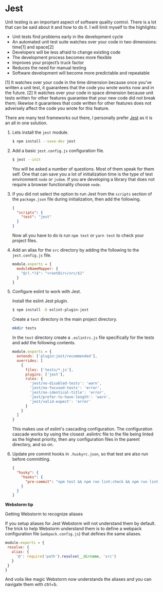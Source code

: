 # Jest

Unit testing is an important aspect of software quality control. There is a lot that can be said about it and how to do it. I will limit myself to the highlights:

- Unit tests find problems early in the development cycle
- An automated unit test suite watches over your code in two dimensions: time[1] and space[2]
- Developers will be less afraid to change existing code
- The development process becomes more flexible
- Improves your project’s truck factor
- Reduces the need for manual testing
- Software development will become more predictable and repeatable

[1] It watches over your code in the time dimension because once you’ve written a unit test, it guarantees that the code you wrote works now and in the future.
[2] It watches over your code in space dimension because unit tests written for other features guarantee that your new code did not break them; likewise it guarantees that code written for other features does not adversely affect the code you wrote for this feature.

There are many test frameworks out there, I personally prefer [Jest](https://jestjs.io/) as it is an all in one solution.

1. Lets install the `jest` module.

   ```bash
   $ npm install --save-dev jest
   ```

2. Add a basic `jest.config.js` configuration file.

   ```bash
   $ jest --init
   ```

   You will be asked a number of questions. Most of them speak for them self. One that can save you a lot of initialization time is the type of test environment `node` or `jsdom`. If you are developing a library that does not require a browser functionality choose `node`.

3. If you did not select the option to run Jest from the `scripts` section of the `package.json` file during initialization, then add the following.

   ```json
   {
     "scripts": {
       "test": "jest"
     }
   }
   ```

   Now all you have to do is run `npm test` or `yarn test` to check your project files.

4. Add an alias for the `src` directory by adding the following to the `jest.config.js` file.

   ```js
   module.exports = {
     moduleNameMapper: {
       "@/(.*)$": "<rootDir>/src/$1"
     }
   }
   ```

5. Configure eslint to work with Jest.

   Install the eslint Jest plugin.

   ```bash
   $ npm install -D eslint-plugin-jest
   ```

   Create a `test` directory in the main project directory.

   ```bash
   mkdir tests
   ```

   In the `test` directory create a `.eslintrc.js` file specifically for the tests and add the following contents.

   ```js
   module.exports = {
     extends: ['plugin:jest/recommended'],
     overrides: [
       {
         files: ['tests/*.js'],
         plugins: ['jest'],
         rules: {
           'jest/no-disabled-tests': 'warn',
           'jest/no-focused-tests': 'error',
           'jest/no-identical-title': 'error',
           'jest/prefer-to-have-length': 'warn',
           'jest/valid-expect': 'error'
         }
       }
     ]
   }
   ```

   This makes use of eslint's  cascading configuration. The configuration cascade works by using the closest .eslintrc file to the file being linted as the highest priority, then any configuration files in the parent directory, and so on.

6. Update pre commit hooks in `.huskyrc.json`, so that test are also run before committing.

   ```json
   {
     "husky": {
       "hooks": {
         "pre-commit": "npm test && npm run lint:check && npm run lint:fix"
       }
     }
   }
   ```

**Webstorm tip**

Getting Webstorm to recognize aliases

If you setup aliases for Jest Webstorm will not understand them by default. The trick to help Webstorm understand them is to define a webpack configuration file (`webpack.config.js`) that defines the same aliases.

```js
module.exports = {
 resolve: {
   alias: {
     '@': require('path').resolve(__dirname, 'src')
   }
 }
}
```

And voila like magic Webstorm now understands the aliases and you can navigate them with ctrl+b.
